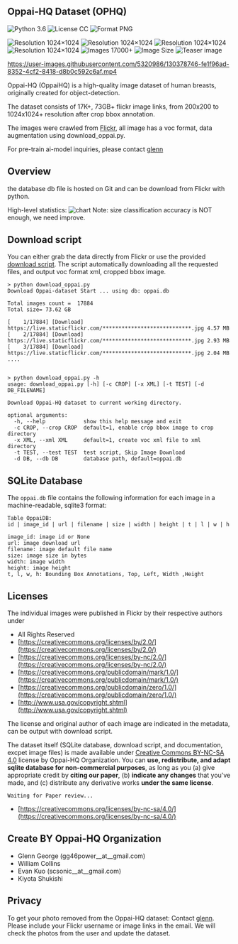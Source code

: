 ## Oppai-HQ Dataset (OPHQ)
![Python 3.6](https://img.shields.io/badge/python-3.6-green.svg?style=flat_square)
![License CC](https://img.shields.io/badge/license-CC-green.svg?style=flat_square)
![Format PNG](https://img.shields.io/badge/format-JPG-green.svg?style=flat_square)

![Resolution 1024&times;1024](https://img.shields.io/badge/Resolution-200x200-green.svg?style=flat_square)
![Resolution 1024&times;1024](https://img.shields.io/badge/Resolution-256x256-green.svg?style=flat_square)
![Resolution 1024&times;1024](https://img.shields.io/badge/Resolution-512x512-green.svg?style=flat_square)
![Resolution 1024&times;1024](https://img.shields.io/badge/Resolution-1024x1024-green.svg?style=flat_square)
![Images 17000+](https://img.shields.io/badge/images-17,000-green.svg?style=flat_square)
![Image Size](https://img.shields.io/badge/image_size-73gb-green.svg?style=flat_square)
![Teaser image](https://i.imgur.com/439jbTx.jpg)







https://user-images.githubusercontent.com/5320986/130378746-fe1f96ad-8352-4cf2-8418-d8b0c592c6af.mp4


Oppai-HQ (OppaiHQ) is a high-quality image dataset of human breasts, originally created for object-detection.

The dataset consists of 17K+, 73GB+ flickr image links, from 200x200 to 1024x1024+ resolution after crop bbox annotation.

The images were crawled from [Flickr](https://www.flickr.com/), all image has a voc format, data augmentation using download_oppai.py.

For pre-train ai-model inquiries, please contact [glenn](mailto:gg46power@gmail.com)

## Overview
the database db file is hosted on Git and can be download from Flickr with python.

High-level statistics:
![chart](https://i.imgur.com/En7UpvE.jpg)
Note: size classification accuracy is NOT enough, we need improve.

## Download script

You can either grab the data directly from Flickr or use the provided [download script](download_oppai.py). The script automatically downloading all the requested files, and output voc format xml, cropped bbox image.

```
> python download_oppai.py
Download Oppai-dataset Start ... using db: oppai.db

Total images count =  17884
Total size= 73.62 GB

[    1/17884] [Download] https://live.staticflickr.com/****************************.jpg 4.57 MB
[    2/17884] [Download] https://live.staticflickr.com/****************************.jpg 2.93 MB
[    3/17884] [Download] https://live.staticflickr.com/****************************.jpg 2.04 MB
....


> python download_oppai.py -h
usage: download_oppai.py [-h] [-c CROP] [-x XML] [-t TEST] [-d DB_FILENAME]

Download Oppai-HQ dataset to current working directory.

optional arguments:
  -h, --help            show this help message and exit
  -c CROP, --crop CROP  default=1, enable crop bbox image to crop directory
  -x XML, --xml XML     default=1, create voc xml file to xml directory
  -t TEST, --test TEST  test script, Skip Image Download
  -d DB, --db DB        database path, default=oppai.db

```

## SQLite Database

The `oppai.db` file contains the following information for each image in a machine-readable, sqlite3 format:

```
Table OppaiDB:
id | image_id | url | filename | size | width | height | t | l | w | h

image_id: image id or None
url: image download url
filename: image default file name
size: image size in bytes
width: image width
height: image height
t, l, w, h: Bounding Box Annotations, Top, Left, Width ,Height

```

## Licenses

The individual images were published in Flickr by their respective authors under

* All Rights Reserved
* [https://creativecommons.org/licenses/by/2.0/](https://creativecommons.org/licenses/by/2.0/)
* [https://creativecommons.org/licenses/by-nc/2.0/](https://creativecommons.org/licenses/by-nc/2.0/)
* [https://creativecommons.org/publicdomain/mark/1.0/](https://creativecommons.org/publicdomain/mark/1.0/)
* [https://creativecommons.org/publicdomain/zero/1.0/](https://creativecommons.org/publicdomain/zero/1.0/)
* [http://www.usa.gov/copyright.shtml](http://www.usa.gov/copyright.shtml)

The license and original author of each image are indicated in the metadata, can be output with download script.

The dataset itself (SQLite database, download script, and documentation, excpet image files) is made available under [Creative Commons BY-NC-SA 4.0](https://creativecommons.org/licenses/by-nc-sa/4.0/) license by Oppai-HQ Organization. You can **use, redistribute, and adapt sqlite database for non-commercial purposes**, as long as you (a) give appropriate credit by **citing our paper**, (b) **indicate any changes** that you've made, and (c) distribute any derivative works **under the same license**.

```
Waiting for Paper review...
```

* [https://creativecommons.org/licenses/by-nc-sa/4.0/](https://creativecommons.org/licenses/by-nc-sa/4.0/)

## Create BY Oppai-HQ Organization

* Glenn George (gg46power__at__gmail.com)
* William Collins
* Evan Kuo (scsonic__at__gmail.com)
* Kiyota Shukishi

## Privacy

To get your photo removed from the Oppai-HQ dataset:
Contact [glenn](mailto:gg46power@gmail.com). Please include your Flickr username or image links in the email.
We will check the photos from the user and update the dataset.
